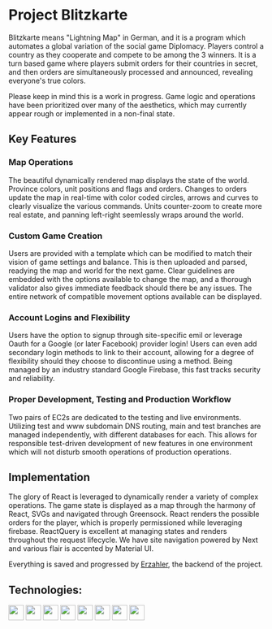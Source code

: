 # Project Blitzkarte
Blitzkarte means "Lightning Map" in German, and it is a program which automates a global variation of the social game Diplomacy.
Players control a country as they cooperate and compete to be among the 3 winners.
It is a turn based game where players submit orders for their countries in secret, and then orders are simultaneously processed and announced, revealing everyone's true colors.

Please keep in mind this is a work in progress.
Game logic and operations have been prioritized over many of the aesthetics, which may currently appear rough or implemented in a non-final state.

## Key Features
### Map Operations
The beautiful dynamically rendered map displays the state of the world.
Province colors, unit positions and flags and orders.
Changes to orders update the map in real-time with color coded circles, arrows and curves to clearly visualize the various commands.
Units counter-zoom to create more real estate, and panning left-right seemlessly wraps around the world.

### Custom Game Creation
Users are provided with a template which can be modified to match their vision of game settings and balance.
This is then uploaded and parsed, readying the map and world for the next game.
Clear guidelines are embedded with the options available to change the map, and a thorough validator also gives immediate feedback should there be any issues.
The entire network of compatible movement options available can be displayed.

### Account Logins and Flexibility
Users have the option to signup through site-specific emil or leverage Oauth for a Google (or later Facebook) provider login!
Users can even add secondary login methods to link to their account, allowing for a degree of flexibility should they choose to discontinue using a method.
Being managed by an industry standard Google Firebase, this fast tracks security and reliability.

### Proper Development, Testing and Production Workflow
Two pairs of EC2s are dedicated to the testing and live environments.
Utilizing test and www subdomain DNS routing, main and test branches are managed independently, with different databases for each.
This allows for responsible test-driven development of new features in one environment which will not disturb smooth operations of production operations.

## Implementation
The glory of React is leveraged to dynamically render a variety of complex operations.
The game state is displayed as a map through the harmony of React, SVGs and navigated through Greensock.
React renders the possible orders for the player, which is properly permissioned while leveraging firebase.
ReactQuery is excellent at managing states and renders throughout the request lifecycle.
We have site navigation powered by Next and various flair is accented by Material UI.


Everything is saved and progressed by [Erzahler](https://github.com/Eccentricware/Erzahler), the backend of the project.

## Technologies:
<img height="30" src="https://img.shields.io/badge/typescript-blue?style=for-the-badge&logo=typescript&logoColor=white"/>
<img height="30" src="https://img.shields.io/badge/react-white?style=for-the-badge&logo=react&logoColor=blue"/>
<img height="30" src="https://img.shields.io/badge/next-black?style=for-the-badge&logo=next.js&logoColor=white"/>
<img height="30" src="https://img.shields.io/badge/firebase-blue?style=for-the-badge&logo=firebase&logoColor=orange"/>
<img height="30" src="https://img.shields.io/badge/svg-white?style=for-the-badge&logo=svg&logoColor=orange"/>
<img height="30" src="https://img.shields.io/badge/greensock-black?style=for-the-badge&logo=greensock&logoColor=green"/>
<img height="30" src="https://img.shields.io/badge/react_query-white?style=for-the-badge&logo=reactquery&logoColor=red"/>
<img height="30" src="https://img.shields.io/badge/material_ui-white?style=for-the-badge&logo=mui&logoColor=blue"/>
